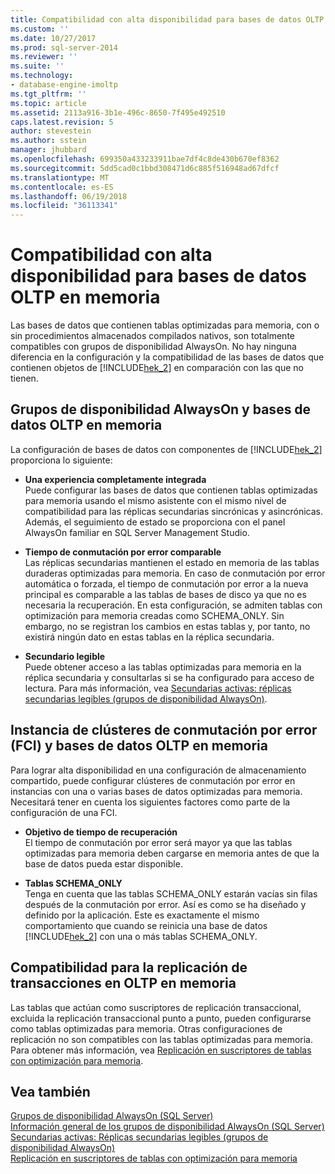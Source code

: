 ```yaml
---
title: Compatibilidad con alta disponibilidad para bases de datos OLTP en memoria | Microsoft Docs
ms.custom: ''
ms.date: 10/27/2017
ms.prod: sql-server-2014
ms.reviewer: ''
ms.suite: ''
ms.technology:
- database-engine-imoltp
ms.tgt_pltfrm: ''
ms.topic: article
ms.assetid: 2113a916-3b1e-496c-8650-7f495e492510
caps.latest.revision: 5
author: stevestein
ms.author: sstein
manager: jhubbard
ms.openlocfilehash: 699350a433233911bae7df4c8de430b670ef8362
ms.sourcegitcommit: 5dd5cad0c1bbd308471d6c885f516948ad67dfcf
ms.translationtype: MT
ms.contentlocale: es-ES
ms.lasthandoff: 06/19/2018
ms.locfileid: "36113341"
---
```

# <a name="high-availability-support-for-in-memory-oltp-databases"></a>Compatibilidad con alta disponibilidad para bases de datos OLTP en memoria
  Las bases de datos que contienen tablas optimizadas para memoria, con o sin procedimientos almacenados compilados nativos, son totalmente compatibles con grupos de disponibilidad AlwaysOn.  No hay ninguna diferencia en la configuración y la compatibilidad de las bases de datos que contienen objetos de [!INCLUDE[hek_2](../../includes/hek-2-md.md)] en comparación con las que no tienen.  
  
## <a name="alwayson-availability-groups-and-in-memory-oltp-databases"></a>Grupos de disponibilidad AlwaysOn y bases de datos OLTP en memoria  
 La configuración de bases de datos con componentes de [!INCLUDE[hek_2](../../includes/hek-2-md.md)] proporciona lo siguiente:  
  
-   **Una experiencia completamente integrada**   
    Puede configurar las bases de datos que contienen tablas optimizadas para memoria usando el mismo asistente con el mismo nivel de compatibilidad para las réplicas secundarias sincrónicas y asincrónicas. Además, el seguimiento de estado se proporciona con el panel AlwaysOn familiar en SQL Server Management Studio.  
  
-   **Tiempo de conmutación por error comparable**   
    Las réplicas secundarias mantienen el estado en memoria de las tablas duraderas optimizadas para memoria. En caso de conmutación por error automática o forzada, el tiempo de conmutación por error a la nueva principal es comparable a las tablas de bases de disco ya que no es necesaria la recuperación. En esta configuración, se admiten tablas con optimización para memoria creadas como SCHEMA_ONLY. Sin embargo, no se registran los cambios en estas tablas y, por tanto, no existirá ningún dato en estas tablas en la réplica secundaria.  
  
-   **Secundario legible**   
    Puede obtener acceso a las tablas optimizadas para memoria en la réplica secundaria y consultarlas si se ha configurado para acceso de lectura. Para más información, vea [Secundarias activas: réplicas secundarias legibles (grupos de disponibilidad AlwaysOn)](../../database-engine/availability-groups/windows/active-secondaries-readable-secondary-replicas-always-on-availability-groups.md).  
  
## <a name="failover-clustering-instance-fci-and-in-memory-oltp-databases"></a>Instancia de clústeres de conmutación por error (FCI) y bases de datos OLTP en memoria  
 Para lograr alta disponibilidad en una configuración de almacenamiento compartido, puede configurar clústeres de conmutación por error en instancias con una o varias bases de datos optimizadas para memoria. Necesitará tener en cuenta los siguientes factores como parte de la configuración de una FCI.  
  
-   **Objetivo de tiempo de recuperación**   
    El tiempo de conmutación por error será mayor ya que las tablas optimizadas para memoria deben cargarse en memoria antes de que la base de datos pueda estar disponible.  
  
-   **Tablas SCHEMA_ONLY**   
    Tenga en cuenta que las tablas SCHEMA_ONLY estarán vacías sin filas después de la conmutación por error. Así es como se ha diseñado y definido por la aplicación. Este es exactamente el mismo comportamiento que cuando se reinicia una base de datos [!INCLUDE[hek_2](../../includes/hek-2-md.md)] con una o más tablas SCHEMA_ONLY.  
  
## <a name="support-for-transaction-replication-in-in-memory-oltp"></a>Compatibilidad para la replicación de transacciones en OLTP en memoria  
 Las tablas que actúan como suscriptores de replicación transaccional, excluida la replicación transaccional punto a punto, pueden configurarse como tablas optimizadas para memoria. Otras configuraciones de replicación no son compatibles con las tablas optimizadas para memoria.  Para obtener más información, vea [Replicación en suscriptores de tablas con optimización para memoria](../replication/replication-to-memory-optimized-table-subscribers.md).  
  
## <a name="see-also"></a>Vea también  
 [Grupos de disponibilidad AlwaysOn (SQL Server)](../../database-engine/availability-groups/windows/always-on-availability-groups-sql-server.md)   
 [Información general de los grupos de disponibilidad AlwaysOn &#40;SQL Server&#41;](../../database-engine/availability-groups/windows/overview-of-always-on-availability-groups-sql-server.md)   
 [Secundarias activas: Réplicas secundarias legibles &#40;grupos de disponibilidad AlwaysOn&#41;](../../database-engine/availability-groups/windows/active-secondaries-readable-secondary-replicas-always-on-availability-groups.md)   
 [Replicación en suscriptores de tablas con optimización para memoria](../replication/replication-to-memory-optimized-table-subscribers.md)  
  
  
